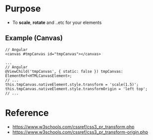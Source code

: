 # Purpose
- To **scale**, **rotate** and ..etc for your elements

## Example (Canvas)
```
// Angular
<canvas #tmpCanvas id="tmpCanvas"></canvas>
```
```
...
// Angular
@ViewChild('tmpCanvas', { static: false }) tmpCanvas: ElementRef<HTMLCanvasElement>;
// ...
this.tmpCanvas.nativeElement.style.transform = 'scale(1.5)';
this.tmpCanvas.nativeElement.style.transformOrigin = 'left top';
// ...
```
# Reference
- https://www.w3schools.com/cssref/css3_pr_transform.php
- https://www.w3schools.com/cssref/css3_pr_transform-origin.php
